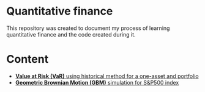 # Quantitative finance

This repository was created to document my process of learning quantitative finance and the code created during it.

# Content
* <a href="https://github.com/mikolajhojda/quantitative-finance/blob/main/value_at_risk.ipynb"><b>Value at Risk (VaR)</b> using historical method for a one-asset and portfolio</a>
* <a href="https://github.com/mikolajhojda/quantitative-finance/blob/main/geometric_brownian_motion.ipynb"><b>Geometric Brownian Motion (GBM)</b> simulation for S&P500 index</a>

